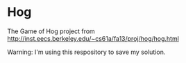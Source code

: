 # Hog
The Game of Hog project from http://inst.eecs.berkeley.edu/~cs61a/fa13/proj/hog/hog.html

Warning: I'm using this respository to save my solution.
